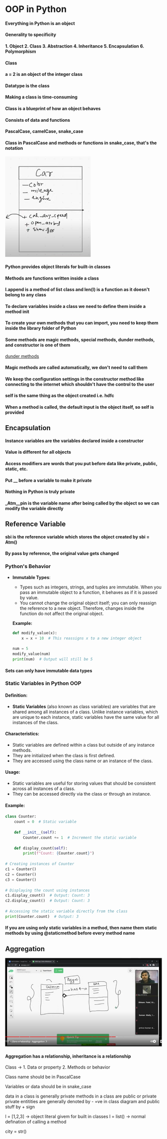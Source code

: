 # OOP in Python 
#### Everything in Python is an object
#### Generality to specificity
#### 1. Object  2. Class  3. Abstraction  4. Inheritance  5. Encapsulation  6. Polymorphism
#### Class
####  a = 2 is an object of the integer class 
####  Datatype is the class 
#### Making a class is time-consuming 
#### Class is a blueprint of how an object behaves 
#### Consists of data and functions
#### PascalCase, camelCase, snake_case
#### Class in PascalCase and methods or functions in snake_case, that's the notation
![img.png](img.png)
#### Python provides object literals for built-in classes
#### Methods are functions written inside a class 
#### l.append is a method of list class and len(l) is a function as it doesn't belong to any class 
#### To declare variables inside a class we need to define them inside a method __init__
#### To create your own methods that you can import, you need to keep them inside the library folder of Python 
#### Some methods are magic methods, special methods, dunder methods, and constructor is one of them 
[dunder methods](https://docs.python.org/3/reference/datamodel.html#special-method-names)
#### Magic methods are called automatically, we don't need to call them
#### We keep the configuration settings in the constructor method like connecting to the internet which shouldn't have the control to the user 
#### self is the same thing as the object created i.e. hdfc 
#### When a method is called, the default input is the object itself, so self is provided 

## Encapsulation
#### Instance variables are the variables declared inside a constructor
#### Value is different for all objects 
#### Access modifiers are words that you put before data like private, public, static, etc.
#### Put __ before a variable to make it private
#### Nothing in Python is truly private 
#### _Atm__pin is the variable name after being called by the object so we can modify the variable directly

## Reference Variable 
#### sbi is the reference variable which stores the object created by sbi = Atm()
#### By pass by reference, the original value gets changed

### Python's Behavior

- **Immutable Types**:
  - Types such as integers, strings, and tuples are immutable. When you pass an immutable object to a function, it behaves as if it is passed by value. 
  - You cannot change the original object itself; you can only reassign the reference to a new object. Therefore, changes inside the function do not affect the original object.
  
  **Example:**

  ```python
  def modify_value(x):
      x = x + 10  # This reassigns x to a new integer object

  num = 5
  modify_value(num)
  print(num)  # Output will still be 5
  ```

#### Sets can only have immutable data types 

### Static Variables in Python OOP

#### Definition:
- **Static Variables** (also known as class variables) are variables that are shared among all instances of a class. Unlike instance variables, which are unique to each instance, static variables have the same value for all instances of the class.

#### Characteristics:
- Static variables are defined within a class but outside of any instance methods.
- They are initialized when the class is first defined.
- They are accessed using the class name or an instance of the class.

#### Usage:
- Static variables are useful for storing values that should be consistent across all instances of a class.
- They can be accessed directly via the class or through an instance.

#### Example:

```python
class Counter:
    count = 0  # Static variable

    def __init__(self):
        Counter.count += 1  # Increment the static variable

    def display_count(self):
        print(f"Count: {Counter.count}")

# Creating instances of Counter
c1 = Counter()
c2 = Counter()
c3 = Counter()

# Displaying the count using instances
c1.display_count()  # Output: Count: 3
c2.display_count()  # Output: Count: 3

# Accessing the static variable directly from the class
print(Counter.count)  # Output: 3
```
#### If you are using only static variables in a method, then name them static methods by using @staticmethod before every method name 

## Aggregation 
![img_1.png](img_1.png)

#### Aggregation has a relationship, inheritance is a relationship

Class -> 1. Data or property 
         2. Methods or behavior 

Class name should be in PascalCase

Variables or data should be in snake_case


data in a class is generally private 
methods in a class are public or private
private entitities are generally denoted by - =ve in class diagram and public stuff by + sign

l = [1,2,3] ->  object literal givem for built in classes 
l = list() -> normal defination of calling a method 

city = str()
